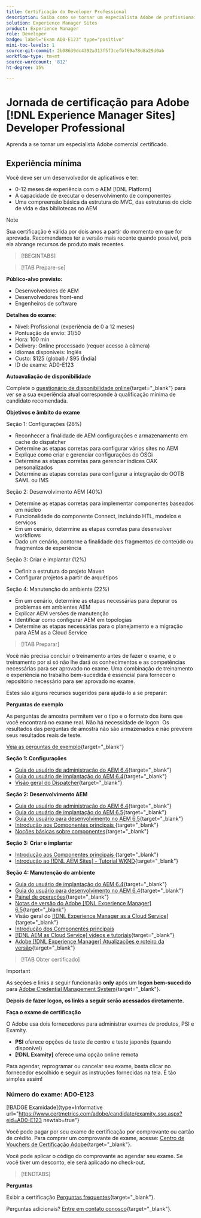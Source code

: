 ```yaml
---
title: Certificação do Developer Professional
description: Saiba como se tornar um especialista Adobe de profissionais certificado em [!DNL Experience Manager Sites].
solution: Experience Manager Sites
product: Experience Manager
role: Developer
badge: label="Exam AD0-E123" type="positivo"
mini-toc-levels: 1
source-git-commit: 2b08639dc4392a313f5f3cefbf69a78d8a29d0ab
workflow-type: tm+mt
source-wordcount: '812'
ht-degree: 15%

---
```


# Jornada de certificação para Adobe [!DNL Experience Manager Sites] Developer Professional

Aprenda a se tornar um especialista Adobe comercial certificado.

## Experiência mínima

Você deve ser um desenvolvedor de aplicativos e ter:

* 0-12 meses de experiência com o AEM [!DNL Platform]
* A capacidade de executar o desenvolvimento de componentes
* Uma compreensão básica da estrutura do MVC, das estruturas do ciclo de vida e das bibliotecas no AEM

>[!NOTE]
>
>Sua certificação é válida por dois anos a partir do momento em que for aprovada. Recomendamos ter a versão mais recente quando possível, pois ela abrange recursos de produto mais recentes.

>[!BEGINTABS]

>[!TAB Prepare-se]

**Público-alvo previsto:**

* Desenvolvedores de AEM
* Desenvolvedores front-end
* Engenheiros de software

**Detalhes do exame:**

* Nível: Profissional (experiência de 0 a 12 meses)
* Pontuação de envio: 31/50
* Hora: 100 min
* Delivery: Online processado (requer acesso à câmera)
* Idiomas disponíveis: Inglês
* Custo: $125 (global) / $95 (Índia)
* ID de exame: AD0-E123

**Autoavaliação de disponibilidade**

Complete o [questionário de disponibilidade online](https://scorpion.caveon.com/launchpad/ad-q-e123-readiness-questionnaire-for-adobe-experience-manager-sites-developer-professional-exam){target="_blank"} para ver se a sua experiência atual corresponde à qualificação mínima de candidato recomendada.

**Objetivos e âmbito do exame**

Seção 1: Configurações (26%)

* Reconhecer a finalidade de AEM configurações e armazenamento em cache do dispatcher
* Determine as etapas corretas para configurar vários sites no AEM
* Explique como criar e gerenciar configurações do OSGi
* Determine as etapas corretas para gerenciar índices OAK personalizados
* Determine as etapas corretas para configurar a integração do OOTB SAML ou IMS

Seção 2: Desenvolvimento AEM (40%)

* Determine as etapas corretas para implementar componentes baseados em núcleo
* Funcionalidade do componente Connect, incluindo HTL, modelos e serviços
* Em um cenário, determine as etapas corretas para desenvolver workflows
* Dado um cenário, contorne a finalidade dos fragmentos de conteúdo ou fragmentos de experiência

Seção 3: Criar e implantar (12%)

* Definir a estrutura do projeto Maven
* Configurar projetos a partir de arquétipos

Seção 4: Manutenção do ambiente (22%)

* Em um cenário, determine as etapas necessárias para depurar os problemas em ambientes AEM
* Explicar AEM versões de manutenção
* Identificar como configurar AEM em topologias
* Determine as etapas necessárias para o planejamento e a migração para AEM as a Cloud Service

>[!TAB Preparar]

Você não precisa concluir o treinamento antes de fazer o exame, e o treinamento por si só não lhe dará os conhecimentos e as competências necessárias para ser aprovado no exame. Uma combinação de treinamento e experiência no trabalho bem-sucedida é essencial para fornecer o repositório necessário para ser aprovado no exame.

Estes são alguns recursos sugeridos para ajudá-lo a se preparar:

**Perguntas de exemplo**

As perguntas de amostra permitem ver o tipo e o formato dos itens que você encontrará no exame real. Não há necessidade de logon. Os resultados das perguntas de amostra não são armazenados e não preveem seus resultados reais de teste.

[Veja as perguntas de exemplo](https://scorpion.caveon.com/launchpad/ad3-e123-adobe-experience-manager-sites-developer-professional-sample-questions){target="_blank"}

**Seção 1: Configurações**

* [Guia do usuário de administração do AEM 6.4](https://experienceleague.adobe.com/docs/experience-manager-64/administering/home.html?lang=en){target="_blank"}
* [Guia do usuário de implantação do AEM 6.4](https://experienceleague.adobe.com/docs/experience-manager-64/deploying/home.html?lang=pt-BR){target="_blank"}
* [Visão geral do Dispatcher](https://experienceleague.adobe.com/docs/experience-manager-dispatcher/using/dispatcher.html?lang=pt-BR){target="_blank"}

**Seção 2: Desenvolvimento AEM**

* [Guia do usuário de administração do AEM 6.4](https://experienceleague.adobe.com/docs/experience-manager-64/administering/home.html?lang=en){target="_blank"}
* [Guia do usuário de implantação do AEM 6.5](https://experienceleague.adobe.com/docs/experience-manager-65/deploying/home.html?lang=pt-BR){target="_blank"}
* [Guia do usuário para desenvolvimento no AEM 6.5](https://experienceleague.adobe.com/docs/experience-manager-65/developing/home.html?lang=en){target="_blank"}
* [Introdução aos Componentes principais ](https://experienceleague.adobe.com/docs/experience-manager-core-components/using/introduction.html?lang=pt-BR){target="_blank"}
* [Noções básicas sobre componentes](https://experienceleague.adobe.com/docs/experience-manager-learn/getting-started-wknd-tutorial-develop/project-archetype/component-basics.html?lang=en){target="_blank"}

**Seção 3: Criar e implantar**

* [Introdução aos Componentes principais ](https://experienceleague.adobe.com/docs/experience-manager-core-components/using/introduction.html?lang=pt-BR){target="_blank"}
* [Introdução ao [!DNL AEM Sites] - Tutorial WKND](https://experienceleague.adobe.com/docs/experience-manager-learn/getting-started-wknd-tutorial-develop/overview.html?lang=pt-BR){target="_blank"}


**Seção 4: Manutenção do ambiente**

* [Guia do usuário de implantação do AEM 6.4](https://experienceleague.adobe.com/docs/experience-manager-64/deploying/home.html?lang=pt-BR){target="_blank"}
* [Guia do usuário para desenvolvimento no AEM 6.4](https://experienceleague.adobe.com/docs/experience-manager-64/developing/home.html?lang=en){target="_blank"}
* [Painel de operações](https://experienceleague.adobe.com/docs/experience-manager-65/administering/operations/operations-dashboard.html?lang=en%20(Automated%20Maintenance%20Tasks)){target="_blank"}
* [Notas de versão do Adobe [!DNL Experience Manager] 6,5](https://experienceleague.adobe.com/docs/experience-manager-65/release-notes/service-pack/sp-release-notes.html?lang=pt-BR){target="_blank"}
* Visão geral do [[!DNL Experience Manager as a Cloud Service] ](https://experienceleague.adobe.com/docs/experience-manager-cloud-service/content/home.html?lang=pt-BR){target="_blank"}
* [Introdução dos Componentes principais](https://experienceleague.adobe.com/docs/experience-manager-core-components/using/introduction.html?lang=pt-BR)
* [[!DNL AEM as Cloud Service] vídeos e tutoriais](https://experienceleague.adobe.com/docs/experience-manager-learn/cloud-service/overview.html?lang=pt-BR){target="_blank"}
* [Adobe [!DNL Experience Manager] Atualizações e roteiro da versão](https://experienceleague.adobe.com/docs/experience-manager-release-information/aem-release-updates/home.html?lang=pt-BR){target="_blank"}

>[!TAB Obter certificado]

>[!IMPORTANT]
>
>As seções e links a seguir funcionarão **only**  após um **logon bem-sucedido** para [Adobe Credential Management System](http://www.certmetrics.com/adobe){target="_blank"}.


**Depois de fazer logon, os links a seguir serão acessados diretamente.**

**Faça o exame de certificação**

O Adobe usa dois fornecedores para administrar exames de produtos, PSI e Examity.

* **PSI** oferece opções de teste de centro e teste japonês (quando disponível)
* **[!DNL Examity]** oferece uma opção online remota

Para agendar, reprogramar ou cancelar seu exame, basta clicar no fornecedor escolhido e seguir as instruções fornecidas na tela. É tão simples assim!

### Número do exame: AD0-E123

[!BADGE Examidade]{type=Informative url="https://www.certmetrics.com/adobe/candidate/examity_sso.aspx?eid=AD0-E123 newtab=true"}

Você pode pagar por seu exame de certificação por comprovante ou cartão de crédito. Para comprar um comprovante de exame, acesse: [Centro de Vouchers de Certificação Adobe](https://market.xvoucher.com/adobe/global){target="_blank"}.

Você pode aplicar o código do comprovante ao agendar seu exame. Se você tiver um desconto, ele será aplicado no check-out.

>[!ENDTABS]

**Perguntas**

Exibir a certificação [Perguntas frequentes](https://experienceleague.adobe.com/docs/certification/certification/faq.html?lang=en){target="_blank"}.

Perguntas adicionais? [Entre em contato conosco](mailto:certif@adobe.com){target="_blank"}.
